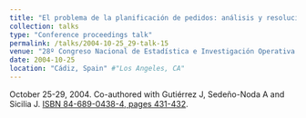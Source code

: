 ```yaml
---
title: "El problema de la planificación de pedidos: análisis y resolución del caso con demanda acumulada y capacidad de inventario" #"Conference Proceeding talk 3 on Relevant Topic in Your Field"
collection: talks
type: "Conference proceedings talk"
permalink: /talks/2004-10-25_29-talk-15
venue: "28º Congreso Nacional de Estadística e Investigación Operativa (SEIO)" #"Testing Institute of America 2014 Annual Conference"
date: 2004-10-25
location: "Cádiz, Spain" #"Los Angeles, CA"
---
```

October 25-29, 2004. Co-authored with Gutiérrez J, Sedeño-Noda A and Sicilia J.
[ISBN 84-689-0438-4, pages 431-432](https://dialnet.unirioja.es/).